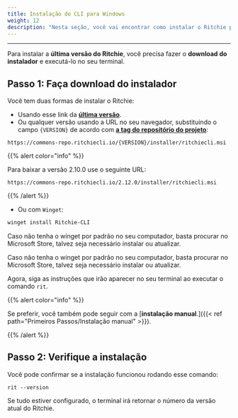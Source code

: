 ```yaml
---
title: Instalação do CLI para Windows
weight: 12
description: "Nesta seção, você vai encontrar como instalar o Ritchie para Windows."
---
```


---

Para instalar a **última versão do Ritchie**, você precisa fazer o **download do instalador** e executá-lo no seu terminal.

## **Passo 1: Faça download do instalador**

Você tem duas formas de instalar o Ritchie:

- Usando esse link da [**última versão**](https://commons-repo.ritchiecli.io/latest/ritchiecli.msi).
- Ou qualquer versão usando a URL no seu navegador, substituindo o campo `{VERSION}` de acordo com [**a tag do repositório do projeto**](https://github.com/ZupIT/ritchie-cli/tags):

```url
https://commons-repo.ritchiecli.io/{VERSION}/installer/ritchiecli.msi
```

{{% alert color="info" %}}

Para baixar a versão 2.10.0 use o seguinte URL:

```url
https://commons-repo.ritchiecli.io/2.12.0/installer/ritchiecli.msi
```

{{% /alert %}}

- Ou com `Winget`:

```bash
winget install Ritchie-CLI
```

Caso não tenha o winget por padrão no seu computador, basta procurar no Microsoft Store, talvez seja necessário instalar ou atualizar.

Caso não tenha o winget por padrão no seu computador, basta procurar no Microsoft Store, talvez seja necessário instalar ou atualizar.

Agora, siga as instruções que irão aparecer no seu terminal ao executar o comando `rit`.

{{% alert color="info" %}}

Se preferir, você também pode seguir com a [**instalação manual**.]({{< ref path="Primeiros Passos/Instalação manual" >}}).

{{% /alert %}}

## **Passo 2: Verifique a instalação**

Você pode confirmar se a instalação funcionou rodando esse comando:

```text
rit --version
```

Se tudo estiver configurado, o terminal irá retornar o número da versão atual do Ritchie.
